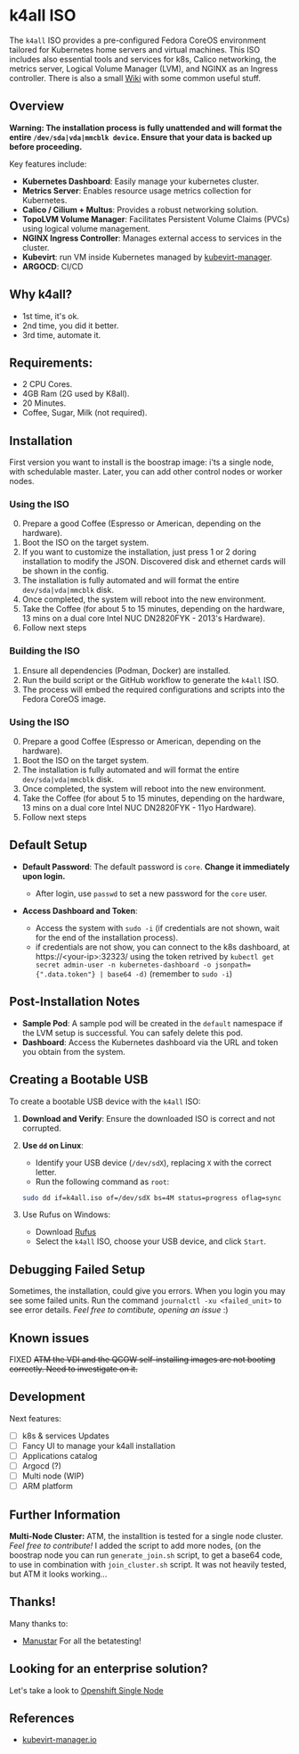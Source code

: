 # k4all ISO

The `k4all` ISO provides a pre-configured Fedora CoreOS environment tailored for Kubernetes home servers and virtual machines. This ISO includes also essential tools and services for k8s, Calico networking, the metrics server, Logical Volume Manager (LVM), and NGINX as an Ingress controller. There is also a small [Wiki](https://github.com/gpillon/k4all/wiki) with some common useful stuff.

## Overview

**Warning: The installation process is fully unattended and will format the entire `/dev/sda|vda|mmcblk device`. Ensure that your data is backed up before proceeding.**

Key features include:
- **Kubernetes Dashboard**: Easily manage your kubernetes cluster.
- **Metrics Server**: Enables resource usage metrics collection for Kubernetes.
- **Calico / Cilium + Multus**: Provides a robust networking solution.
- **TopoLVM Volume Manager**: Facilitates Persistent Volume Claims (PVCs) using logical volume management.
- **NGINX Ingress Controller**: Manages external access to services in the cluster.
- **Kubevirt**: run VM inside Kubernetes managed by [kubevirt-manager](https://kubevirt-manager.io/).
- **ARGOCD**: CI/CD 

## Why k4all?
- 1st time, it's ok.
- 2nd time, you did it better.
- 3rd time, automate it.

## Requirements:
- 2 CPU Cores.
- 4GB Ram (2G used by K8all).
- 20 Minutes.
- Coffee, Sugar, Milk (not required).

## Installation
First version you want to install is the boostrap image: i'ts a single node, with schedulable master. Later, you can add other control nodes or worker nodes. 

### Using the ISO

0. Prepare a good Coffee (Espresso or American, depending on the hardware).
1. Boot the ISO on the target system.
2. If you want to customize the installation, just press 1 or 2 doring installation to modify the JSON. Discovered disk and ethernet cards will be shown in the config. 
3. The installation is fully automated and will format the entire `dev/sda|vda|mmcblk` disk.
4. Once completed, the system will reboot into the new environment.
5. Take the Coffee (for about 5 to 15 minutes, depending on the hardware, 13 mins on a dual core Intel NUC DN2820FYK - 2013's Hardware).
6. Follow next steps

### Building the ISO

1. Ensure all dependencies (Podman, Docker) are installed.
2. Run the build script or the GitHub workflow to generate the `k4all` ISO.
3. The process will embed the required configurations and scripts into the Fedora CoreOS image.

### Using the ISO

0. Prepare a good Coffee (Espresso or American, depending on the hardware).
1. Boot the ISO on the target system.
2. The installation is fully automated and will format the entire `dev/sda|vda|mmcblk` disk.
3. Once completed, the system will reboot into the new environment.
4. Take the Coffee (for about 5 to 15 minutes, depending on the hardware, 13 mins on a dual core Intel NUC DN2820FYK - 11yo Hardware).
5. Follow next steps

## Default Setup

- **Default Password**: The default password is `core`. **Change it immediately upon login.**
  - After login, use `passwd` to set a new password for the `core` user.

- **Access Dashboard and Token**:
  - Access the system with `sudo -i` (if credentials are not shown, wait for the end of the installation process).
  - if credentials are not show, you can connect to the k8s dashboard, at https://\<your-ip\>:32323/ using the token retrived by `kubectl get secret admin-user -n kubernetes-dashboard -o jsonpath={".data.token"} | base64 -d)` (remember to `sudo -i`)
## Post-Installation Notes

- **Sample Pod**: A sample pod will be created in the `default` namespace if the LVM setup is successful. You can safely delete this pod.
- **Dashboard**: Access the Kubernetes dashboard via the URL and token you obtain from the system.

## Creating a Bootable USB

To create a bootable USB device with the `k4all` ISO:

1. **Download and Verify**: Ensure the downloaded ISO is correct and not corrupted.
2. **Use `dd` on Linux**:
   - Identify your USB device (`/dev/sdX`), replacing `X` with the correct letter.
   - Run the following command as `root`:

   ```bash
   sudo dd if=k4all.iso of=/dev/sdX bs=4M status=progress oflag=sync
   ```
3. Use Rufus on Windows:
   - Download [Rufus](https://rufus.ie/)
   - Select the `k4all` ISO, choose your USB device, and click `Start`.

## Debugging Failed Setup

Sometimes, the installation, could give you errors. When you login you may see some failed units. Run the command `journalctl -xu <failed_unit>` to see error details. _Feel free to comtibute, opening an issue_ :)

## Known issues
FIXED ~~ATM the VDI and the QCOW self-installing images are not booting correctly. Need to investigate on it.~~

## Development
Next features:

- [ ] k8s & services Updates
- [ ] Fancy UI to manage your k4all installation
- [ ] Applications catalog
- [ ] Argocd (?)
- [ ] Multi node (WIP)
- [ ] ARM platform

## Further Information

**Multi-Node Cluster:** ATM, the installtion is tested for a single node cluster. _Feel free to contribute!_
I added the script to add more nodes, (on the boostrap node you can run `generate_join.sh` script, to get a base64 code, to use in combination with `join_cluster.sh` script. It was not heavily tested, but ATM it looks working... 


## Thanks! 
Many thanks to:
 - [Manustar](https://github.com/manustars) For all the betatesting!

## Looking for an enterprise solution? 
Let's take a look to [Openshift Single Node](https://docs.openshift.com/container-platform/latest/installing/installing_sno/install-sno-installing-sno.html)

## References
 - [kubevirt-manager.io](https://kubevirt-manager.io/)
